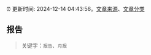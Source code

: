 :alarm_clock: 更新时间: 2024-12-14 04:43:56。[文章来源](/README.md)、[文章分类](/TAGS.md)

## 报告


> 关键字：`报告`、`月报`



